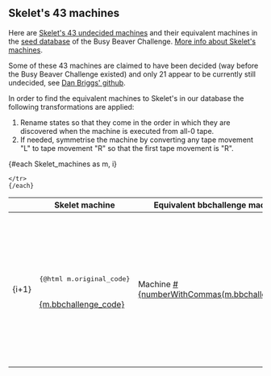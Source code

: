 <script lang="ts">

import { onMount } from 'svelte';
import { API } from '$lib/api_server';
import { numberWithCommas } from '$lib/utils';
import {
		TMDecisionStatus,
		APIDecisionStatusToTMDecisionStatus
	} from '$lib/tm';


import { Skelet_machines } from '$lib/machine_repertoire';

let skeletBBchallengeStatus = {};

onMount(async () => {
	try {
		for (let skeletMachine of Skelet_machines) {
			const response = await API.get(`/machine/${skeletMachine.bbchallenge_id}`, {});
			if (response.data['status'] !== undefined)
				skeletBBchallengeStatus[skeletMachine.bbchallenge_id] = APIDecisionStatusToTMDecisionStatus(
					response.data['status']
				);
		}
	} catch (error) {
		console.log(error);
	}
});
</script>
<div class="dark w-full ">
<div class="prose prose-invert text-white -mt-4  xl:justify-start lg:ml-[170px] ml-0 sm:ml-4 font-sans prose-base sm:prose-lg w-full">
<div class="leading-normal ">
<div>

<!-- This is needed as a hack when no table of contents is used because of :global(.prose h2:first-child) in __layout.svelte -->

##

## Skelet's 43 machines

Here are <a href="https://skelet.ludost.net/bb/nreg.html" rel="external">Skelet's 43 undecided machines</a> and their equivalent machines in the <a href="/method#seed-database" rel="external">seed database</a> of the Busy Beaver Challenge. <a href="/story#skelets-43-undecided-machines" rel="external">More info about Skelet's machines</a>.

Some of these 43 machines are claimed to have been decided (way before the Busy Beaver Challenge existed) and only 21 appear to be currently still undecided, see <a href="https://github.com/danbriggs/Turing">Dan Briggs' github</a>.

In order to find the equivalent machines to Skelet's in our database the following transformations are applied:

1. Rename states so that they come in the order in which they are discovered when the machine is executed from all-0 tape.
2. If needed, symmetrise the machine by converting any tape movement "L" to tape movement "R" so that the first tape movement is "R".

<table>
<thead>
<th></th>
<th>Skelet machine</th>
<th>Equivalent bbchallenge machine</th>
<th>bbchallenge status</th>
</thead>
<tbody>
  {#each Skelet_machines as m, i}
	<tr>
	  <td>{i+1}</td>
		<td class="leading-tight text-sm"><pre class="m-0 inline bg-transparent p-0 select-all -ml-5">{@html m.original_code}</pre><br/><span ><a href="/{m.bbchallenge_code}" rel="external" class="text-[0.6rem] underline">{m.bbchallenge_code}</a></span></td>
		<td>Machine <a href="/{m.bbchallenge_id}" rel="external" class="underline">#{numberWithCommas(m.bbchallenge_id)}</a></td>
		<td>
		{#if skeletBBchallengeStatus[m.bbchallenge_id] !== undefined}
		{#if skeletBBchallengeStatus[m.bbchallenge_id] == TMDecisionStatus.UNDECIDED}
			<span class="text-orange-400 font-bold">Undecided</span>
		{:else if skeletBBchallengeStatus[m.bbchallenge_id] == TMDecisionStatus.DECIDED_NON_HALT}
			<div>
				<span class="text-green-400 font-bold">Decided (Non Halt)</span>
			</div>
		{:else if skeletBBchallengeStatus[m.bbchallenge_id] == TMDecisionStatus.DECIDED_HALT}
			<div>
				<span class="text-green-400 font-bold">Decided (Halt)</span>
			</div>
		{/if}{/if}</td>
		
	</tr>
	{/each}
</tbody>

</table>

</div>
</div>
</div>
</div>
